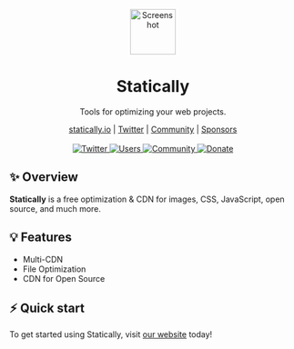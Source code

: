 <p align="center">
  <a href="https://statically.io/screenshot/">
    <img src="https://cdn.statically.io/img/statically.io/images/branding/statically-mark.svg" alt="Screenshot" height="80"/>
  </a>
</p>

<h1 align="center">Statically</h1>

<p align="center">Tools for optimizing your web projects.</p>

<p align="center">
  <a href="https://statically.io">statically.io</a> |
  <a href="https://twitter.com/staticallyio">Twitter</a> |
  <a href="https://statically.discourse.group">Community</a> |
  <a href="https://statically.io/sponsors/">Sponsors</a>
  <br /><br />
	<a href="https://twitter.com/staticallyio">
    <img src="https://img.shields.io/twitter/follow/staticallyio?label=Follow&style=social" alt="Twitter" />
  </a>
  <a href="https://statically.io">
    <img src="https://img.shields.io/badge/users-10K%2B-success" alt="Users" />
  </a>
  <a href="https://statically.discourse.group">
    <img src="https://img.shields.io/discourse/status?server=https%3A%2F%2Fstatically.discourse.group" alt="Community" />
  </a>
  <a href="https://www.patreon.com/fransallen">
    <img src="https://img.shields.io/badge/donate-Patreon-ff69b4" alt="Donate" />
  </a>
</p>

## :sparkles: Overview

**Statically** is a free optimization & CDN for images, CSS, JavaScript, open source, and much more.

## :bulb: Features

- Multi-CDN
- File Optimization
- CDN for Open Source

## :zap: Quick start

To get started using Statically, visit [our website](https://statically.io) today!
